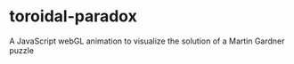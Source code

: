# toroidal-paradox
A JavaScript webGL animation to visualize the solution of a Martin Gardner puzzle
